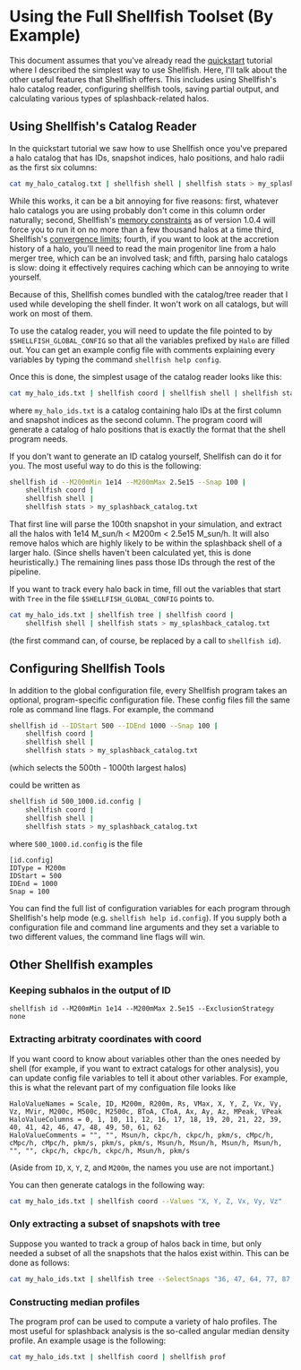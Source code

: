 # Using the Full Shellfish Toolset (By Example)

This document assumes that you've already read the [quickstart](https://github.com/phil-mansfield/shellfish/blob/master/doc/quickstart.md)
tutorial where I described the simplest way to use Shellfish. Here, I'll talk
about the other useful features that Shellfish offers. This includes using
Shellfish's halo catalog reader, configuring shellfish tools, saving partial output, and calculating various
types of splashback-related halos.

## Using Shellfish's Catalog Reader

In the quickstart tutorial we saw how to use Shellfish once you've prepared a halo
catalog that has IDs, snapshot indices, halo positions, and halo radii as the first
six columns:

```bash
cat my_halo_catalog.txt | shellfish shell | shellfish stats > my_splashback_catalog.txt
```

While this works, it can be a bit annoying for five reasons: first, whatever halo catalogs
you are using probably don't come in this column order naturally; second, Shellfish's
[memory constraints](https://github.com/phil-mansfield/shellfish/blob/master/doc/resources.md)
as of version 1.0.4 will force you to run it on no more than a few thousand halos at a time
third, Shellfish's [convergence limits](https://github.com/phil-mansfield/shellfish/blob/master/doc/convergence.md);
fourth, if you want to look at the accretion history of a halo, you'll need to read
the main progenitor line from a halo merger tree, which can be an involved task; and
fifth, parsing halo catalogs is slow: doing it effectively requires caching which
can be annoying to write yourself.

Because of this, Shellfish comes bundled with the catalog/tree reader that I
used while developing the shell finder. It won't work on all catalogs, but will work on most
of them.

To use the catalog reader, you will need to update the file pointed to by
`$SHELLFISH_GLOBAL_CONFIG` so that all the variables prefixed by `Halo` are
filled out. You can get an example config file with comments explaining every
variables by typing the command `shellfish help config`.

Once this is done, the simplest usage of the catalog reader looks like this:
```bash
cat my_halo_ids.txt | shellfish coord | shellfish shell | shellfish stats > my_splashback_catalog.txt
```
where `my_halo_ids.txt` is a catalog containing halo IDs at the first column
and snapshot indices as the second column. The program coord will generate a catalog of
halo positions that is exactly the format that the shell program needs.

If you don't want to generate an ID catalog yourself, Shellfish can do it for you. The
most useful way to do this is the following:
```bash
shellfish id --M200mMin 1e14 --M200mMax 2.5e15 --Snap 100 |
    shellfish coord |
    shellfish shell |
    shellfish stats > my_splashback_catalog.txt
```
That first line will parse the 100th snapshot in your simulation, and extract
all the halos with 1e14 M_sun/h < M200m < 2.5e15 M_sun/h. It will also remove halos
which are highly likely to be within the splashback shell of a larger halo. (Since
shells haven't been calculated yet, this is done heuristically.) The remaining lines pass those IDs through the rest of the pipeline.

If you want to track every halo back in time, fill out the variables that start with 
`Tree` in the file `$SHELLFISH_GLOBAL_CONFIG` points to.
```bash
cat my_halo_ids.txt | shellfish tree | shellfish coord |
    shellfish shell | shellfish stats > my_splashback_catalog.txt
```
(the first command can, of course, be replaced by a call to `shellfish id`).

## Configuring Shellfish Tools

In addition to the global configuration file, every Shellfish program takes
an optional, program-specific configuration file. These config files fill the same role
as command line flags. For example, the command 

```bash
shellfish id --IDStart 500 --IDEnd 1000 --Snap 100 |
    shellfish coord |
    shellfish shell |
    shellfish stats > my_splashback_catalog.txt
```
(which selects the 500th - 1000th largest halos)

could be written as

```bash
shellfish id 500_1000.id.config |
    shellfish coord |
    shellfish shell |
    shellfish stats > my_splashback_catalog.txt
```

where `500_1000.id.config` is the file
```
[id.config]
IDType = M200m
IDStart = 500
IDEnd = 1000
Snap = 100
```

You can find the full list of configuration variables for each program through
Shellfish's help mode (e.g. `shellfish help id.config`). If you supply both a
configuration file and command line arguments and they set a variable to two
different values, the command line flags will win.

## Other Shellfish examples

### Keeping subhalos in the output of ID

```
shellfish id --M200mMin 1e14 --M200mMax 2.5e15 --ExclusionStrategy none
```

### Extracting arbitraty coordinates with coord

If you want coord to know about variables other than the ones needed by shell
(for example, if you want to extract catalogs for other analysis), you can update
config file variables to tell it about other variables. For example, this is what
the relevant part of my configuation file looks like

```
HaloValueNames = Scale, ID, M200m, R200m, Rs, VMax, X, Y, Z, Vx, Vy, Vz, MVir, M200c, M500c, M2500c, BToA, CToA, Ax, Ay, Az, MPeak, VPeak
HaloValueColumns = 0, 1, 10, 11, 12, 16, 17, 18, 19, 20, 21, 22, 39, 40, 41, 42, 46, 47, 48, 49, 50, 61, 62 
HaloValueComments = "", "", Msun/h, ckpc/h, ckpc/h, pkm/s, cMpc/h, cMpc/h, cMpc/h, pkm/s, pkm/s, pkm/s, Msun/h, Msun/h, Msun/h, Msun/h, "", "", ckpc/h, ckpc/h, ckpc/h, Msun/h, pkm/s
```

(Aside from `ID`, `X`, `Y`, `Z`, and `M200m`, the names you use are not important.)

You can then generate catalogs in the following way:
```bash
cat my_halo_ids.txt | shellfish coord --Values "X, Y, Z, Vx, Vy, Vz"
```

### Only extracting a subset of snapshots with tree

Suppose you wanted to track a group of halos back in time, but only needed a subset of all the
snapshots that the halos exist within. This can be done as follows:
```bash
cat my_halo_ids.txt | shellfish tree --SelectSnaps "36, 47, 64, 77, 87, 100"
```

### Constructing median profiles

The program prof can be used to compute a variety of halo profiles. The most useful
for splashback analysis is the so-called angular median density profile. An example usage
is the following:

```bash
cat my_halo_ids.txt | shellfish coord | shellfish prof
```
